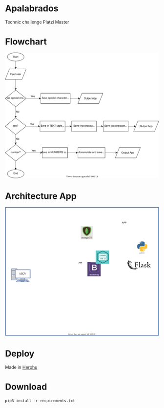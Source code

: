 # Apalabrados
Technic challenge Platzi Master




# Flowchart


![](apalabrados_flowchart.drawio.svg)


# Architecture App

![](app.drawio.svg)


# Deploy

Made in [Herohu](https://apalabrados-isabely.herokuapp.com/)


# Download



```pip3 install -r requirements.txt```